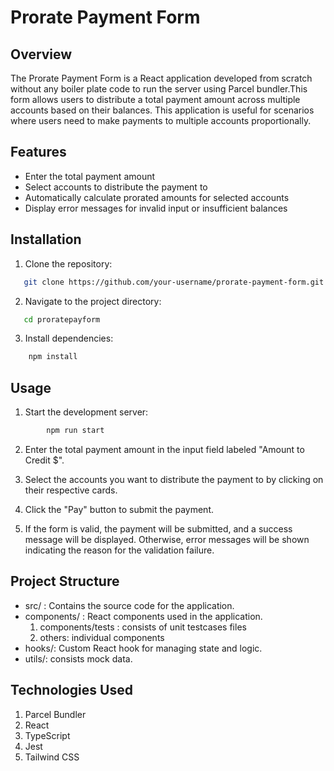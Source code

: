 # Prorate Payment Form

## Overview

The Prorate Payment Form is a React application developed from scratch without any boiler plate code to run the server using Parcel bundler.This form allows users to distribute a total payment amount across multiple accounts based on their balances. This application is useful for scenarios where users need to make payments to multiple accounts proportionally.

## Features

- Enter the total payment amount
- Select accounts to distribute the payment to
- Automatically calculate prorated amounts for selected accounts
- Display error messages for invalid input or insufficient balances

## Installation

1. Clone the repository:

```bash
   git clone https://github.com/your-username/prorate-payment-form.git
```

2. Navigate to the project directory:

```bash
   cd proratepayform
```

3. Install dependencies:

```bash
    npm install
```

## Usage

1. Start the development server:

```bash
        npm run start
```

2. Enter the total payment amount in the input field labeled "Amount to Credit $".

3. Select the accounts you want to distribute the payment to by clicking on their respective cards.

4. Click the "Pay" button to submit the payment.

5. If the form is valid, the payment will be submitted, and a success message will be displayed. Otherwise, error messages will be shown indicating the reason for the validation failure.

## Project Structure

- src/  : Contains the source code for the application.
- components/ : React components used in the application.
  1. components/tests : consists of unit testcases files
  2. others: individual components
- hooks/: Custom React hook for managing state and logic.
- utils/: consists mock data.

## Technologies Used

1. Parcel Bundler 
2. React
3. TypeScript
4. Jest
5. Tailwind CSS
